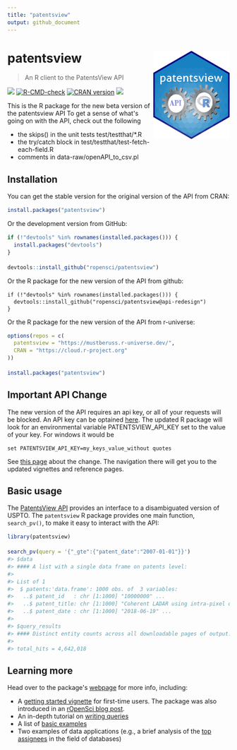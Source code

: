 ```yaml
---
title: "patentsview"
output: github_document
---
```




# patentsview <img src="man/figures/logo.png" align="right" height="200" style="float:right; height:200px;" />
> An R client to the PatentsView API

[![](http://badges.ropensci.org/112_status.svg)](https://github.com/ropensci/software-review/issues/112)
[![R-CMD-check](https://github.com/ropensci/patentsview/workflows/R-CMD-check/badge.svg)](https://github.com/ropensci/patentsview/actions)
[![CRAN version](http://www.r-pkg.org/badges/version/patentsview)](https://cran.r-project.org/package=patentsview)
[![](https://mustberuss.r-universe.dev/badges/patentsview)](https://mustberuss.r-universe.dev/ui#package:patentsview)

This is the R package for the new beta version of the patentsview API
To get a sense of what's going on with the API, check out the following

* the skips() in the unit tests test/testthat/*.R
* the try/catch block in test/testthat/test-fetch-each-field.R
* comments in data-raw/openAPI_to_csv.pl


## Installation

You can get the stable version for the original version of the API from CRAN:


```r
install.packages("patentsview")
```

Or the development version from GitHub:


```r
if (!"devtools" %in% rownames(installed.packages())) {
  install.packages("devtools")
}

devtools::install_github("ropensci/patentsview")
```
Or the R package for the new version of the API from github:
```
if (!"devtools" %in% rownames(installed.packages())) {
  devtools::install_github("ropensci/patentsview@api-redesign")
}
```
Or the R package for the new version of the API from r-universe:


```r
options(repos = c(
  patentsview = "https://mustberuss.r-universe.dev/",
  CRAN = "https://cloud.r-project.org"
))

install.packages("patentsview")
```
## Important API Change

The new version of the API requires an api key, or all of your requests will be blocked.  An API key can be optained [here](https://patentsview-support.atlassian.net/servicedesk/customer/portal/1/group/1/create/18).  The updated R package will look for an environmental variable PATENTSVIEW_API_KEY set to the value of your key. For windows it would be
```
set PATENTSVIEW_API_KEY=my_keys_value_without quotes
```

See [this page](https://mustberuss.github.io/patentsview/articles/api-changes.html) about the change. The navigation there will get you to the updated vignettes and reference pages.

## Basic usage

The [PatentsView API](https://patentsview.org/apis/api-endpoints) provides an interface to a disambiguated version of USPTO. The `patentsview` R package provides one main function, `search_pv()`, to make it easy to interact with the API:


```r
library(patentsview)

search_pv(query = '{"_gte":{"patent_date":"2007-01-01"}}')
#> $data
#> #### A list with a single data frame on patents level:
#> 
#> List of 1
#>  $ patents:'data.frame':	1000 obs. of  3 variables:
#>   ..$ patent_id   : chr [1:1000] "10000000" ...
#>   ..$ patent_title: chr [1:1000] "Coherent LADAR using intra-pixel quadrature"..
#>   ..$ patent_date : chr [1:1000] "2018-06-19" ...
#> 
#> $query_results
#> #### Distinct entity counts across all downloadable pages of output:
#> 
#> total_hits = 4,642,018
```

## Learning more

Head over to the package's [webpage](https://docs.ropensci.org/patentsview/index.html) for more info, including:

* A [getting started vignette](https://docs.ropensci.org/patentsview/articles/getting-started.html) for first-time users. The package was also introduced in an [rOpenSci blog post](https://ropensci.org/blog/2017/09/19/patentsview/).
* An in-depth tutorial on [writing queries](https://docs.ropensci.org/patentsview/articles/writing-queries.html)
* A list of [basic examples](https://docs.ropensci.org/patentsview/articles/examples.html)
* Two examples of data applications (e.g., a brief analysis of the [top assignees](https://docs.ropensci.org/patentsview/articles/top-assignees.html) in the field of databases)
